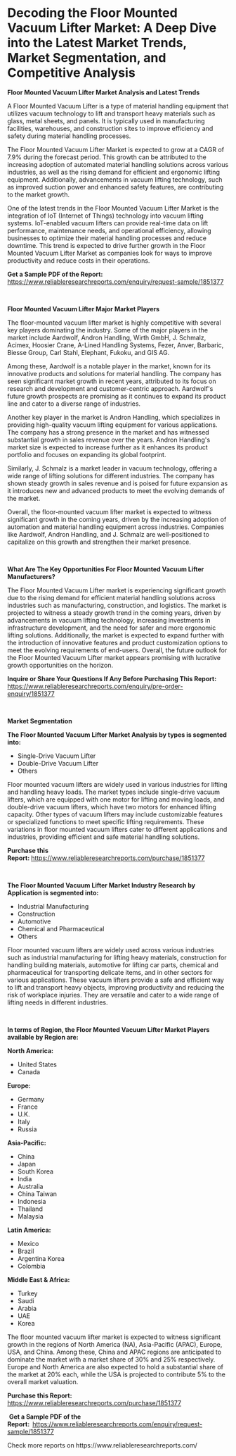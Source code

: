 <p><h1>Decoding the Floor Mounted Vacuum Lifter Market: A Deep Dive into the Latest Market Trends, Market Segmentation, and Competitive Analysis</h1></p><p><strong>Floor Mounted Vacuum Lifter Market Analysis and Latest Trends</strong></p>
<p><p>A Floor Mounted Vacuum Lifter is a type of material handling equipment that utilizes vacuum technology to lift and transport heavy materials such as glass, metal sheets, and panels. It is typically used in manufacturing facilities, warehouses, and construction sites to improve efficiency and safety during material handling processes.</p><p>The Floor Mounted Vacuum Lifter Market is expected to grow at a CAGR of 7.9% during the forecast period. This growth can be attributed to the increasing adoption of automated material handling solutions across various industries, as well as the rising demand for efficient and ergonomic lifting equipment. Additionally, advancements in vacuum lifting technology, such as improved suction power and enhanced safety features, are contributing to the market growth.</p><p>One of the latest trends in the Floor Mounted Vacuum Lifter Market is the integration of IoT (Internet of Things) technology into vacuum lifting systems. IoT-enabled vacuum lifters can provide real-time data on lift performance, maintenance needs, and operational efficiency, allowing businesses to optimize their material handling processes and reduce downtime. This trend is expected to drive further growth in the Floor Mounted Vacuum Lifter Market as companies look for ways to improve productivity and reduce costs in their operations.</p></p>
<p><strong>Get a Sample PDF of the Report:&nbsp;</strong> <a href="https://www.reliableresearchreports.com/enquiry/request-sample/1851377">https://www.reliableresearchreports.com/enquiry/request-sample/1851377</a></p>
<p>&nbsp;</p>
<p><strong>Floor Mounted Vacuum Lifter Major Market Players</strong></p>
<p><p>The floor-mounted vacuum lifter market is highly competitive with several key players dominating the industry. Some of the major players in the market include Aardwolf, Andron Handling, Wirth GmbH, J. Schmalz, Acimex, Hoosier Crane, A-Lined Handling Systems, Fezer, Anver, Barbaric, Biesse Group, Carl Stahl, Elephant, Fukoku, and GIS AG.</p><p>Among these, Aardwolf is a notable player in the market, known for its innovative products and solutions for material handling. The company has seen significant market growth in recent years, attributed to its focus on research and development and customer-centric approach. Aardwolf's future growth prospects are promising as it continues to expand its product line and cater to a diverse range of industries.</p><p>Another key player in the market is Andron Handling, which specializes in providing high-quality vacuum lifting equipment for various applications. The company has a strong presence in the market and has witnessed substantial growth in sales revenue over the years. Andron Handling's market size is expected to increase further as it enhances its product portfolio and focuses on expanding its global footprint.</p><p>Similarly, J. Schmalz is a market leader in vacuum technology, offering a wide range of lifting solutions for different industries. The company has shown steady growth in sales revenue and is poised for future expansion as it introduces new and advanced products to meet the evolving demands of the market.</p><p>Overall, the floor-mounted vacuum lifter market is expected to witness significant growth in the coming years, driven by the increasing adoption of automation and material handling equipment across industries. Companies like Aardwolf, Andron Handling, and J. Schmalz are well-positioned to capitalize on this growth and strengthen their market presence.</p></p>
<p>&nbsp;</p>
<p><strong>What Are The Key Opportunities For Floor Mounted Vacuum Lifter Manufacturers?</strong></p>
<p><p>The Floor Mounted Vacuum Lifter market is experiencing significant growth due to the rising demand for efficient material handling solutions across industries such as manufacturing, construction, and logistics. The market is projected to witness a steady growth trend in the coming years, driven by advancements in vacuum lifting technology, increasing investments in infrastructure development, and the need for safer and more ergonomic lifting solutions. Additionally, the market is expected to expand further with the introduction of innovative features and product customization options to meet the evolving requirements of end-users. Overall, the future outlook for the Floor Mounted Vacuum Lifter market appears promising with lucrative growth opportunities on the horizon.</p></p>
<p><strong>Inquire or Share Your Questions If Any Before Purchasing This Report:</strong> <a href="https://www.reliableresearchreports.com/enquiry/pre-order-enquiry/1851377">https://www.reliableresearchreports.com/enquiry/pre-order-enquiry/1851377</a></p>
<p>&nbsp;</p>
<p><strong>Market Segmentation</strong></p>
<p><strong>The Floor Mounted Vacuum Lifter Market Analysis by types is segmented into:</strong></p>
<p><ul><li>Single-Drive Vacuum Lifter</li><li>Double-Drive Vacuum Lifter</li><li>Others</li></ul></p>
<p><p>Floor mounted vacuum lifters are widely used in various industries for lifting and handling heavy loads. The market types include single-drive vacuum lifters, which are equipped with one motor for lifting and moving loads, and double-drive vacuum lifters, which have two motors for enhanced lifting capacity. Other types of vacuum lifters may include customizable features or specialized functions to meet specific lifting requirements. These variations in floor mounted vacuum lifters cater to different applications and industries, providing efficient and safe material handling solutions.</p></p>
<p><strong>Purchase this Report:&nbsp;</strong><a href="https://www.reliableresearchreports.com/purchase/1851377">https://www.reliableresearchreports.com/purchase/1851377</a></p>
<p>&nbsp;</p>
<p><strong>The Floor Mounted Vacuum Lifter Market Industry Research by Application is segmented into:</strong></p>
<p><ul><li>Industrial Manufacturing</li><li>Construction</li><li>Automotive</li><li>Chemical and Pharmaceutical</li><li>Others</li></ul></p>
<p><p>Floor mounted vacuum lifters are widely used across various industries such as industrial manufacturing for lifting heavy materials, construction for handling building materials, automotive for lifting car parts, chemical and pharmaceutical for transporting delicate items, and in other sectors for various applications. These vacuum lifters provide a safe and efficient way to lift and transport heavy objects, improving productivity and reducing the risk of workplace injuries. They are versatile and cater to a wide range of lifting needs in different industries.</p></p>
<p>&nbsp;</p>
<p><strong>In terms of Region, the Floor Mounted Vacuum Lifter Market Players available by Region are:</strong></p>
<p>
    <p> <strong> North America: </strong>
        <ul>
            <li>United States</li>
            <li>Canada</li>
        </ul>
        </p> 
    <p> <strong> Europe: </strong>
        <ul>
            <li>Germany</li>
            <li>France</li>
            <li>U.K.</li>
            <li>Italy</li>
            <li>Russia</li>
        </ul>
        </p> 
    <p> <strong> Asia-Pacific: </strong>
        <ul>
            <li>China</li>
            <li>Japan</li>
            <li>South Korea</li>
            <li>India</li>
            <li>Australia</li>
            <li>China Taiwan</li>
            <li>Indonesia</li>
            <li>Thailand</li>
            <li>Malaysia</li>
        </ul>
        </p> 
    <p> <strong> Latin America: </strong>
        <ul>
            <li>Mexico</li>
            <li>Brazil</li>
            <li>Argentina Korea</li>
            <li>Colombia</li>
        </ul>
        </p> 
    <p> <strong> Middle East & Africa: </strong>
        <ul>
            <li>Turkey</li>
            <li>Saudi</li>
            <li>Arabia</li>
            <li>UAE</li>
            <li>Korea</li>
        </ul>
    </p>
    </p>
<p><p>The floor mounted vacuum lifter market is expected to witness significant growth in the regions of North America (NA), Asia-Pacific (APAC), Europe, USA, and China. Among these, China and APAC regions are anticipated to dominate the market with a market share of 30% and 25% respectively. Europe and North America are also expected to hold a substantial share of the market at 20% each, while the USA is projected to contribute 5% to the overall market valuation.</p></p>
<p><strong>Purchase this Report: </strong><a href="https://www.reliableresearchreports.com/purchase/1851377">https://www.reliableresearchreports.com/purchase/1851377</a></p>
<p>&nbsp;<strong>Get a Sample PDF of the Report:&nbsp;&nbsp;</strong><a href="https://www.reliableresearchreports.com/enquiry/request-sample/1851377">https://www.reliableresearchreports.com/enquiry/request-sample/1851377</a></p>
<p><strong></strong></p>
<p>Check more reports on https://www.reliableresearchreports.com/</p>